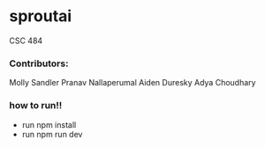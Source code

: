 # sproutai
CSC 484

### Contributors:
Molly Sandler
Pranav Nallaperumal
Aiden Duresky
Adya Choudhary


### how to run!!
- run npm install
- run npm run dev
